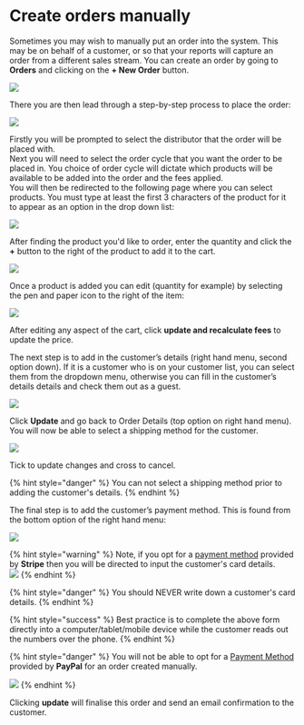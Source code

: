 # Create orders manually

Sometimes you may wish to manually put an order into the system. This may be on behalf of a customer, or so that your reports will capture an order from a different sales stream. You can create an order by going to **Orders** and clicking on the **+ New Order** button.

![](../../.gitbook/assets/manorder1.jpg)

There you are then lead through a step-by-step process to place the order:

![](../../.gitbook/assets/manorder2.jpg)

Firstly you will be prompted to select the distributor that the order will be placed with. \
Next you will need to select the order cycle that you want the order to be placed in. You choice of order cycle will dictate which products will be available to be added into the order and the fees applied.\
You will then be redirected to the following page where you can select products. You must type at least the first 3 characters of the product for it to appear as an option in the drop down list:

![](../../.gitbook/assets/manorder3.jpg)

After finding the product you'd like to order, enter the quantity and click the **+** button to the right of the product to add it to the cart.

![](../../.gitbook/assets/manorder4.jpg)

Once a product is added you can edit (quantity for example) by selecting the pen and paper icon to the right of the item:

![](../../.gitbook/assets/manorder5.jpg)

After editing any aspect of the cart, click **update and recalculate fees** to update the price.

The next step is to add in the customer’s details (right hand menu, second option down). If it is a customer who is on your customer list, you can select them from the dropdown menu, otherwise you can fill in the customer’s details details and check them out as a guest.

![](../../.gitbook/assets/manorder6.jpg)

Click **Update** and go back to Order Details (top option on right hand menu).  You will now be able to select a shipping method for the customer.

![](../../.gitbook/assets/manorder7.jpg)

Tick to update changes and cross to cancel.

{% hint style="danger" %}
You can not select a shipping method prior to adding the customer's details.
{% endhint %}

The final step is to add the customer’s payment method.  This is found from the bottom option of the right hand menu:

![](../../.gitbook/assets/manorder8.jpg)

{% hint style="warning" %}
Note, if you opt for a [payment method](../shopfront/payment-methods.md) provided by **Stripe** then you will be directed to input the customer's card details.\
&#x20;![](../../.gitbook/assets/stripeextra.jpg) &#x20;
{% endhint %}

{% hint style="danger" %}
You should NEVER write down a customer's card details.
{% endhint %}

{% hint style="success" %}
Best practice is to complete the above form directly into a computer/tablet/mobile device while the customer reads out the numbers over the phone.
{% endhint %}

{% hint style="danger" %}
You will not be able to opt for a [Payment Method](../shopfront/payment-methods.md) provided by **PayPal** for an order created manually.

![](<../../.gitbook/assets/paypalnewpayment (1) (1).jpg>)&#x20;
{% endhint %}

Clicking **update** will finalise this order and send an email confirmation to the customer.
